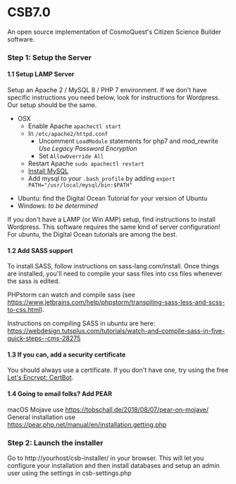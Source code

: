# CSB7.0
An open source implementation of CosmoQuest's Citizen Science Builder software. 

### Step 1: Setup the Server
#### 1.1 Setup LAMP Server

Setup an Apache 2 / MySQL 8 / PHP 7 environment. If we don't have specific instructions you need below, look for 
instructions for Wordpress. Our setup should be the same.

* OSX 
    * Enable Apache `apachectl start`
    * In `/etc/apache2/httpd.conf`
        * Uncomment `LoadModule` statements for php7 and mod_rewrite _Use Legacy Password Encryption_
        * Set `AllowOverride All`
    * Restart Apache `sudo apachectl restart`
    * [Install MySQL](https://dev.mysql.com/downloads/mysql) 
    * Add mysql to your `.bash_profile` by adding `export PATH="/usr/local/mysql/bin:$PATH"`
- Ubuntu: find the Digital Ocean Tutorial for your version of Ubuntu
- Windows: _to be determined_

If you don't have a LAMP (or Win AMP) setup, find instructions to install 
Wordpress. This software requires the same kind of server configuration! 
For ubuntu, the Digital Ocean tutorials are among the best.


#### 1.2 Add SASS support 
To install SASS, follow instructions on sass-lang.com/install. Once things
are installed, you'll need to compile your sass files into css files whenever
the sass is edited. 

PHPstorm can watch and compile sass (see https://www.jetbrains.com/help/phpstorm/transpiling-sass-less-and-scss-to-css.html).

Instructions on compiling SASS in ubuntu are here: https://webdesign.tutsplus.com/tutorials/watch-and-compile-sass-in-five-quick-steps--cms-28275

#### 1.3 If you can, add a security certificate
You should always use a certificate. If you don't have one, try using the free 
[Let's Encrypt: CertBot](https://letsencrypt.org/getting-started/).

#### 1.4 Going to email folks? Add PEAR
macOS Mojave use https://tobschall.de/2018/08/07/pear-on-mojave/
General installation use https://pear.php.net/manual/en/installation.getting.php

### Step 2: Launch the installer
Go to http://yourhost/csb-installer/ in your browser. 
  This will let you configure your installation and then install databases and setup an admin user using the settings in csb-settings.php
